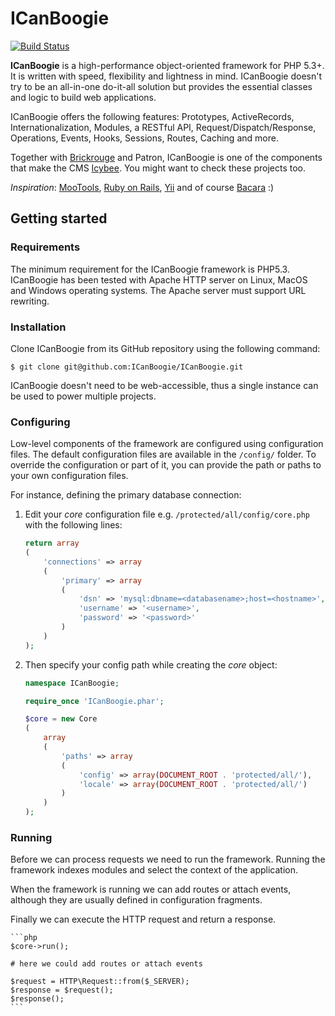 ICanBoogie
==========

[![Build Status](https://secure.travis-ci.org/ICanBoogie/ICanBoogie.png?branch=master)](http://travis-ci.org/ICanBoogie/ICanBoogie)

__ICanBoogie__ is a high-performance object-oriented framework for PHP 5.3+. It is written
with speed, flexibility and lightness in mind. ICanBoogie doesn't try to be an all-in-one do-it-all
solution but provides the essential classes and logic to build web applications.

ICanBoogie offers the following features: Prototypes, ActiveRecords, Internationalization,
Modules, a RESTful API, Request/Dispatch/Response, Operations, Events, Hooks, Sessions, Routes,
Caching and more.

Together with [Brickrouge](http://brickrouge.org) and Patron, ICanBoogie is one of the
components that make the CMS [Icybee](http://icybee.org). You might want to check these
projects too.

*Inspiration*: [MooTools](http://mootools.net/), [Ruby on Rails](http://rubyonrails.org),
[Yii](http://www.yiiframework.com) and of course [Bacara](http://www.youtube.com/watch?v=KGuFn0RPgaE) :)



Getting started
---------------

### Requirements

The minimum requirement for the ICanBoogie framework is PHP5.3. ICanBoogie has been tested with
Apache HTTP server on Linux, MacOS and Windows operating systems. The Apache server must support
URL rewriting.


### Installation

Clone ICanBoogie from its GitHub repository using the following command:

	$ git clone git@github.com:ICanBoogie/ICanBoogie.git

ICanBoogie doesn't need to be web-accessible, thus a single instance can be used to power multiple
projects.


### Configuring

Low-level components of the framework are configured using configuration files. The default
configuration files are available in the `/config/` folder. To override the configuration or part
of it, you can provide the path or paths to your own configuration files.

For instance, defining the primary database connection:

1. Edit your _core_ configuration file e.g. `/protected/all/config/core.php` with the following
lines:

	```php
	return array
	(
		'connections' => array
		(
			'primary' => array
			(
				'dsn' => 'mysql:dbname=<databasename>;host=<hostname>',
				'username' => '<username>',
				'password' => '<password>'
			)
		)
	);
	```

2. Then specify your config path while creating the _core_ object:

	```php
	namespace ICanBoogie;

	require_once 'ICanBoogie.phar';

	$core = new Core
	(
		array
		(
			'paths' => array
			(
				'config' => array(DOCUMENT_ROOT . 'protected/all/'),
				'locale' => array(DOCUMENT_ROOT . 'protected/all/')
			)
		)
	);
	```

### Running

Before we can process requests we need to run the framework. Running the framework indexes
modules and select the context of the application.

When the framework is running we can add routes or attach events, although they are usually
defined in configuration fragments.

Finally we can execute the HTTP request and return a response.

	```php
	$core->run();

	# here we could add routes or attach events

	$request = HTTP\Request::from($_SERVER);
	$response = $request();
	$response();
	```